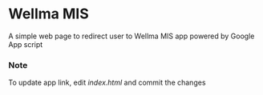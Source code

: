 # Wellma MIS
A simple web page to redirect user to Wellma MIS app powered by Google App script

### Note
To update app link, edit *index.html* and commit the changes

